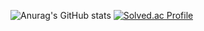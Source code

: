 ![Anurag's GitHub stats](https://github-readme-stats.vercel.app/api?username=201710808&show_icons=true&theme=transparent)
[![Solved.ac Profile](http://mazassumnida.wtf/api/v2/generate_badge?boj=jiho0910)](https://solved.ac/jiho0910/)
